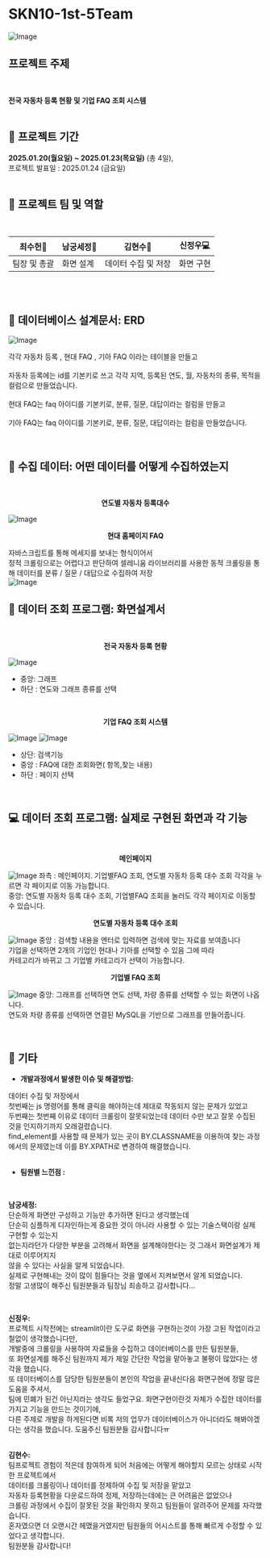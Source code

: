 # SKN10-1st-5Team
![Image](https://github.com/user-attachments/assets/51c829fe-ac31-471b-aa5d-092e4ad45a12)

## 프로젝트 주제
<br/>


**전국 자동차 등록 현황 및 기업 FAQ 조회 시스템**
<br/>
<br/>
## 📅 프로젝트 기간
**2025.01.20(월요일) ~ 2025.01.23(목요일)** (총 4일), <br/>
프로젝트 발표일 : 2025.01.24 (금요일)
<br/>
<br/>

## 🌟 프로젝트 팀 및 역할
<br/>


| 최수헌🧐 | 남궁세정📝 | 김현수📄 | 신정우💻 |
| --- | --- | --- | --- |
| 팀장 및 총괄 | 화면 설계 | 데이터 수집 및 저장 | 화면 구현 |

<br/>



<br/>



## 🔗 데이터베이스 설계문서: ERD

![Image](https://github.com/user-attachments/assets/55657ead-ca75-4ae0-b137-08cb36d9ef3c)

각각 자동차 등록 , 현대 FAQ , 기아 FAQ 이라는 테이블을 만들고</br>
</br>자동차 등록에는 id를 기본키로 쓰고 각각 지역, 등록된 연도, 월, 자동차의 종류, 목적을 컬럼으로 만들었습니다.</br>
</br>
현대 FAQ는 faq 아이디를 기본키로, 분류, 질문, 대답이라는 컬럼을 만들고</br>
</br>
기아 FAQ는 faq 아이디를 기본키로, 분류, 질문, 대답이라는 컬럼을 만들었습니다.


<br/>

## 📄 수집 데이터: 어떤 데이터를 어떻게 수집하였는지
</br>

<div align="center">
 
**연도별 자동차 등록대수**

</div>

![Image](https://github.com/user-attachments/assets/cbfff01f-e92d-4f14-9cd2-9520814b1f80)

<div align="center">
 
**현대 홈페이지 FAQ** </br>

</div>

자바스크립트를 통해 메세지를 보내는 형식이어서</br>
정적 크롤링으로는 어렵다고 판단하여 셀레니움 라이브러리를 사용한 동적 크롤링을 통해 데이터를 분류 / 질문 / 대답으로 수집하여 저장</br>
![Image](https://github.com/user-attachments/assets/ce10b9ce-5798-48b5-9b47-4a16e58169c0)
<br/>

## 📝 데이터 조회 프로그램: 화면설계서

<div align="center">
 <br/>
 
  **전국 자동차 등록 현황**
  
</div>

![Image](https://github.com/user-attachments/assets/b7f53159-15b7-4fae-8b17-157a6513b0d5)

- 중앙: 그래프
- 하단 : 연도와 그래프 종류를 선택

</br>

<div align="center">

 
  **기업 FAQ 조회 시스템**
  
</div>

![Image](https://github.com/user-attachments/assets/230d5e23-f0d4-45c0-86cd-1402e3d0b6af)
![Image](https://github.com/user-attachments/assets/a1a4224f-3a6a-4b97-84a0-8690f026f1d5)

- 상단: 검색기능
- 중앙 : FAQ에 대한 조회화면( 항목,찾는 내용)
- 하단 : 페이지 선택

</br>

## 💻 데이터 조회 프로그램: 실제로 구현된 화면과 각 기능
 <br/>

<div align="center">
 
  **메인페이지**
</div>


![Image](https://github.com/user-attachments/assets/21b84d68-e01d-460d-a588-b6407ed41590)
좌측 : 메인페이지. 기업별FAQ 조회, 연도별 자동차 등록 대수 조회 각각을 누르면 각 페이지로 이동 가능합니다.</br>
중앙: 연도별 자동차 등록 대수 조회, 기업별FAQ 조회을 눌러도 각각 페이지로 이동할 수 있습니다.


<div align="center">
 
  **연도별 자동차 등록 대수 조회**
  
</div>


![Image](https://github.com/user-attachments/assets/55db2a2b-c231-4e07-84bc-fa754fddd756)
중앙 : 검색할 내용을 엔터로 입력하면 검색에 맞는 자료를 보여줍니다</br>
기업을 선택하면 2개의 기업인 현대나 기아를 선택할 수 있음 그에 따라</br>
카테고리가 바뀌고 그 기업별 카테고리가 선택이 가능합니다.</br>





<div align="center">
 
  **기업별 FAQ 조회**
  
</div>

![Image](https://github.com/user-attachments/assets/33570c3a-9823-4d98-a5fc-f5803dbdfd01)
중앙: 그래프를 선택하면 연도 선택, 차량 종류를 선택할 수 있는 화면이 나옵니다.</br>
연도와 차량 종류를 선택하면 연결된 MySQL을 기반으로 그래프를 만들어줍니다.</br>




<br/>

 ## 🔎 기타
- **개발과정에서 발생한 이슈 및 해결방법:** </br>

데이터 수집 및 저장에서</br>
첫번째는 js 명령어를 통해 클릭을 해야하는데 제대로 작동되지 않는 문제가 있었고</br>
두번째는 첫번째 이유로 데이터 크롤링이 잘못되었는데 데이터 수만 보고 잘못 수집된 것을 인지하기까지 오래걸렸습니다.</br>
find_element를 사용할 때 문제가 있는 곳이 BY.CLASSNAME을 이용하여 찾는 과정에서의 문제였는데 이를 BY.XPATH로 변경하여 해결했습니다.</br>
   </br>
- **팀원별 느낀점 :** </br>
</br>

**남궁세정:**
</br>
단순하게 화면만 구성하고 기능만 추가하면 된다고 생각했는데</br>
단순히 심플하게 디자인하는게 중요한 것이 아니라 사용할 수 있는 기술스택이랑 실제 구현할 수 있는지</br>
없는지라던가 다양한 부분을 고려해서 화면을 설계해야한다는 것 그래서 화면설계가 제대로 이루어지지</br>
않을 수 있다는 사실을 알게 되었습니다.</br>
실제로 구현해내는 것이 많이 힘들다는 것을 옆에서 지켜보면서 알게 되었습니다.</br>
정말 고생많이 해주신 팀원분들과 팀장님 죄송하고 감사합니다...</br>

</br>

**신정우:**
</br>
프로젝트 시작전에는 streamlit이란 도구로 화면을 구현하는것이 가장 고된 작업이라고 철없이 생각했습니다만,</br>
개발중에 크롤링을 사용하여 자료들을 수집하고 데이터베이스를 만든 팀원분들,</br>
또 화면설계를 해주신 팀원까지 제가 제일 간단한 작업을 맡아놓고 불평이 많았다는 생각을 했습니다.</br>
또 데이터베이스를 담당한 팀원분들이 본인의 작업을 끝내신다음 화면구현에 정말 많은 도움을 주셔서,</br>
 팀에 민폐가 된건 아닌지라는 생각도 들었구요. 화면구현이란것 자체가 수집한 데이터를 가지고 기능을 만드는 것이기에,</br>
다른 주제로 개발을 하게된다면 비록 저의 업무가 데이터베이스가 아니더라도 해봐야겠다는 생각을 했습니다. 도움주신 팀원분들 감사합니다ㅠ</br>
</br>

**김현수:**
</br>
팀프로젝트 경험이 적은데 참여하게 되어 처음에는 어떻게 해야할지 모르는 상태로 시작한 프로젝트에서</br>
데이터를 크롤링이나 데이터를 정제하여 수집 및 저장을 맡았고</br>
자동차 등록현황을 다운로드하여 정제, 저장하는데에는 큰 어려움은 없었으나</br>
크롤링 과정에서 수집이 잘못된 것을 확인하지 못하고 팀원들이 알려주어 문제를 자각했습니다.</br>
혼자였으면 더 오랜시간 헤맸을거였지만 팀원들의 어시스트를 통해 빠르게 수정할 수 있었다고 생각합니다.</br>
팀원분들 감사합니다!</br>
</br>





